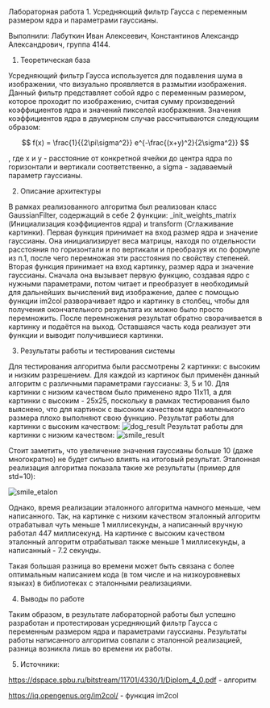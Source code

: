 Лабораторная работа 1. Усредняющий фильтр Гаусса с переменным размером ядра и 
параметрами гауссианы. 

Выполнили: Лабуткин Иван Алексеевич, Константинов Александр Александрович, группа 4144.

1) Теоретическая база

Усредняющий фильтр Гаусса используется для подавления шума в изображении, что визуально проявляется в размытии изображения.
Данный фильтр представляет собой ядро с переменным размером, которое проходит по изображению, считая сумму произведений коэффициентов ядра и значений пикселей изображения.
Значения коэффициентов ядра в двумерном случае рассчитываются следующим образом:

$$ f(x) = \frac{1}{{2\pi\sigma^2}} e^{-\frac{(x+y)^2}{2\sigma^2}} $$

, где x и y - расстояние от конкретной ячейки до центра ядра по горизонтали и вертикали соответственно, а sigma - задаваемый параметр гауссианы.

2) Описание архитектуры

В рамках реализованного алгоритма был реализован класс GaussianFilter, содержащий в себе 2 функции: _init_weights_matrix (Инициализация коэффициентов ядра) и transform (Сглаживание картинки).
Первая функция принимает на вход размер ядра и значение гауссианы. Она инициализирует веса матрицы, находя по отдельности расстояния по горизонтали и по вертикали и преобразуя их по формуле из п.1, после чего перемножая эти расстояния по свойству степеней.
Вторая функция принимает на вход картинку, размер ядра и значение гауссианы. Сначала она вызывает первую функцию, создавая ядро с нужными параметрами, потом читает и преобразует в необходимый для дальнейших вычислений вид изображение, далее с помощью функции im2col разворачивает ядро и картинку в столбец, чтобы для получения окончательного результата их можно было просто перемножить. После перемножения результат обратно сворачивается в картинку и подаётся на выход.
Оставшаяся часть кода реализует эти функции и выводит получившиеся картинки.

 3) Результаты работы и тестирования системы

Для тестирования алгоритма были рассмотрены 2 картинки: с высоким и низким разрешением. Для каждой из картинок был применён данный алгоритм с различными параметрами гауссианы: 3, 5 и 10. Для картинки с низким качеством было применено ядро 11x11, а для картинки с высоким - 25x25, поскольку в рамках тестирования было выяснено, что для картинок с высоким качеством ядра маленького размера плохо выполняют свою функцию. 
Результат работы для картинки с высоким качеством:
![dog_result](https://github.com/user-attachments/assets/49328388-dbfe-435b-b435-78e0f456d2ac)
Результат работы для картинки с низким качеством:
![smile_result](https://github.com/user-attachments/assets/0a98e702-237d-4377-ae98-a8ac5f23cd46)

Стоит заметить, что увеличение значения гауссианы больше 10 (даже многократно) не будет сильно влиять на итоговый результат.
Эталонная реализация алгоритма показала такие же результаты (пример для std=10):

![smile_etalon](https://github.com/user-attachments/assets/15932ad4-1f6c-4d0d-822a-65bc2e056462)


Однако, время реализации эталонного алгоритма намного меньше, чем написанного. Так, на картинке с низким качеством эталонный алгоритм отрабатывал чуть меньше 1 миллисекунды, а написанный вручную работал 447 миллисекунд. На картинке с высоким качеством эталонный алгоритм отрабатывал также меньше 1 миллисекунды, а написанный - 7.2 секунды.

Такая большая разница во времени может быть связана с более оптимальным написанием кода (в том числе и на низкоуровневых языках) в библиотеках с эталонными реализациями.

4) Выводы по работе

Таким образом, в результате лабораторной работы был успешно разработан и протестирован усредняющий фильтр Гаусса с переменным размером ядра и 
параметрами гауссианы. Результаты работы написанного алгоритма совпали с эталонной реализацией, разница возникла лишь во времени их работы.

5) Источники:

https://dspace.spbu.ru/bitstream/11701/4330/1/Diplom_4_0.pdf - алгоритм

https://iq.opengenus.org/im2col/ - функция im2col
